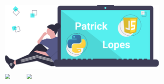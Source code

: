 <img src="patrick_lopes.png" />

<p>
  <img src="https://github-readme-stats.vercel.app/api?username=patlopes&theme=default&show_icons=true" />
   &nbsp;&nbsp;&nbsp;&nbsp;&nbsp;&nbsp;&nbsp;&nbsp;&nbsp;&nbsp;&nbsp;&nbsp;
  <img src="https://github-readme-stats.vercel.app/api/top-langs/?username=patlopes&layout=compact" />
</p>
